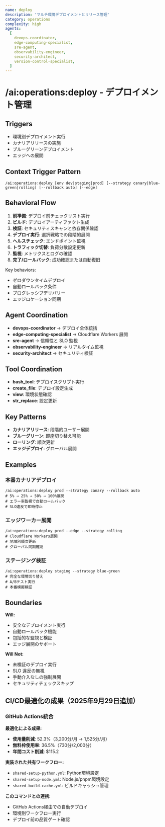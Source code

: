 ```yaml
---
name: deploy
description: 'マルチ環境デプロイメントとリリース管理'
category: operations
complexity: high
agents:
  [
    devops-coordinator,
    edge-computing-specialist,
    sre-agent,
    observability-engineer,
    security-architect,
    version-control-specialist,
  ]
---
```


# /ai:operations:deploy - デプロイメント管理

## Triggers

- 環境別デプロイメント実行
- カナリアリリースの実施
- ブルーグリーンデプロイメント
- エッジへの展開

## Context Trigger Pattern

```
/ai:operations:deploy [env dev|staging|prod] [--strategy canary|blue-green|rolling] [--rollback auto] [--edge]
```

## Behavioral Flow

1. **前準備**: デプロイ前チェックリスト実行
2. **ビルド**: デプロイアーティファクト生成
3. **検証**: セキュリティスキャンと依存関係確認
4. **デプロイ実行**: 選択戦略での段階的展開
5. **ヘルスチェック**: エンドポイント監視
6. **トラフィック切替**: 負荷分散設定更新
7. **監視**: メトリクスとログの確認
8. **完了/ロールバック**: 成功確認または自動復旧

Key behaviors:

- ゼロダウンタイムデプロイ
- 自動ロールバック条件
- プログレッシブデリバリー
- エッジロケーション同期

## Agent Coordination

- **devops-coordinator** → デプロイ全体統括
- **edge-computing-specialist** → Cloudflare Workers 展開
- **sre-agent** → 信頼性と SLO 監視
- **observability-engineer** → リアルタイム監視
- **security-architect** → セキュリティ検証

## Tool Coordination

- **bash_tool**: デプロイスクリプト実行
- **create_file**: デプロイ設定生成
- **view**: 環境状態確認
- **str_replace**: 設定更新

## Key Patterns

- **カナリアリリース**: 段階的ユーザー展開
- **ブルーグリーン**: 即座切り替え可能
- **ローリング**: 順次更新
- **エッジデプロイ**: グローバル展開

## Examples

### 本番カナリアデプロイ

```
/ai:operations:deploy prod --strategy canary --rollback auto
# 5% → 25% → 50% → 100%展開
# エラー率監視で自動ロールバック
# SLO違反で即時停止
```

### エッジワーカー展開

```
/ai:operations:deploy prod --edge --strategy rolling
# Cloudflare Workers展開
# 地域別順次更新
# グローバル同期確認
```

### ステージング検証

```
/ai:operations:deploy staging --strategy blue-green
# 完全な環境切り替え
# A/Bテスト実行
# 本番模擬検証
```

## Boundaries

**Will:**

- 安全なデプロイメント実行
- 自動ロールバック機能
- 包括的な監視と検証
- エッジ展開のサポート

**Will Not:**

- 未検証のデプロイ実行
- SLO 違反の無視
- 手動介入なしの強制展開
- セキュリティチェックスキップ

## CI/CD最適化の成果（2025年9月29日追加）

### GitHub Actions統合

**最適化による成果:**

- **使用量削減**: 52.3%（3,200分/月 → 1,525分/月）
- **無料枠使用率**: 36.5%（730分/2,000分）
- **年間コスト削減**: $115.2

**実装された共有ワークフロー:**

- `shared-setup-python.yml`: Python環境設定
- `shared-setup-node.yml`: Node.js/pnpm環境設定
- `shared-build-cache.yml`: ビルドキャッシュ管理

**このコマンドとの連携:**

- GitHub Actions経由での自動デプロイ
- 環境別ワークフロー実行
- デプロイ前の品質ゲート確認
